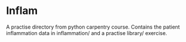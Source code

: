 # Inflam
A practise directory from python carpentry course.
Contains the patient inflammation data in inflammation/ and a practise library/ exercise.
